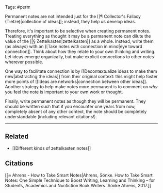 Tags: #perm 

Permanent notes are not intended just for the [[¶ Collector's Fallacy (Tietze)|collection of ideas]]; instead, they help us develop ideas. 

Therefore, it's important to be selective when creating permanent notes. Treating everything as thought it may be a permanent note can dilute the value of the [[§ Zettelkasten|zettelkasten]] as a whole. Instead, write them (as always) with an [[Take notes with connection in mind|eye toward connection]]. Think about how they relate to your own thinking and writing. Let ideas emerge organically, but make explicit connections to other notes wherever possible. 

One way to facilitate connection is by [[Decontextualize ideas to make them new|abstracting the ideas]] from their original context: this might help foster more points of [[Ideas are networks|connection between other ideas]]. Another strategy to help make notes more permanent is to comment on *why* you feel the note is important to your own work or thought. 

Finally, write permanent notes as though they will be permanent. They should be written such that if you encounter one years from now, completely absent of any other context, the note should be completely understandable (including relevant citations!). 

---
## Related
- [[Different kinds of zettelkasten notes]]

## Citations
[[≈ Ahrens - How to Take Smart Notes|Ahrens, Sönke. How to Take Smart Notes: One Simple Technique to Boost Writing, Learning and Thinking – for Students, Academics and Nonfiction Book Writers. Sönke Ahrens, 2017.]]